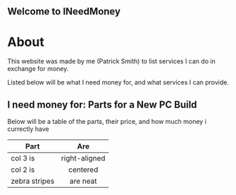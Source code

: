 ## Welcome to INeedMoney
# About

This website was made by me (Patrick Smith) to list services I can do in exchange for money. 

Listed below will be what I need money for, and what services I can provide.

## I need money for: Parts for a New PC Build
Below will be a table of the parts, their price, and how much money i currectly have

| Part      | Are           | 
| --------- |:-------------:|
| col 3 is      | right-aligned | 
| col 2 is      | centered      |  
| zebra stripes | are neat      |   
